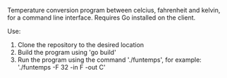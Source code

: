 Temperature conversion program between celcius, fahrenheit and kelvin, for a command line interface. Requires Go installed on the client.

Use:

1. Clone the repository to the desired location
2. Build the program using 'go build'
3. Run the program using the command './funtemps', for example: './funtemps -F 32 -in F -out C'
